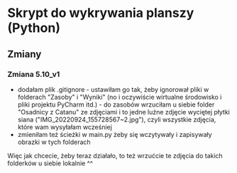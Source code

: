 # Skrypt do wykrywania planszy (Python)
## Zmiany
### Zmiana 5.10_v1
- dodałam plik .gitignore - ustawiłam go tak, żeby ignorował pliki w folderach "Zasoby" i "Wyniki" (no i oczywiście wirtualne środowisko i pliki projektu PyCharm itd.) - do zasobów wrzuciłam u siebie folder "Osadnicy z Catanu" ze zdjęciami i to jedne luźne zdjęcie wyciętej płytki siana ("IMG_20220924_155728567~2.jpg"), czyli wszystkie zdjęcia, które wam wysyłałam wcześniej
- zmieniłam też ścieżki w main.py żeby się wczytywały i zapisywały obrazki w tych folderach

Więc jak chcecie, żeby teraz działało, to też wrzućcie te zdjęcia do takich folderków u siebie lokalnie ^^